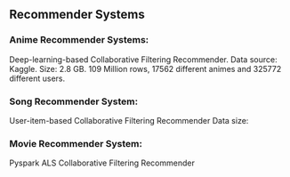 ## Recommender Systems

### Anime Recommender Systems:
Deep-learning-based Collaborative Filtering Recommender.
Data source: Kaggle. Size: 2.8 GB. 109 Million rows, 17562 different animes and 325772 different users.


### Song Recommender System:
User-item-based Collaborative Filtering Recommender
Data size: 


### Movie Recommender System:
Pyspark ALS Collaborative Filtering Recommender

